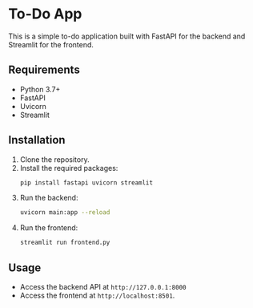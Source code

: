 # To-Do App

This is a simple to-do application built with FastAPI for the backend and Streamlit for the frontend.

## Requirements
- Python 3.7+
- FastAPI
- Uvicorn
- Streamlit

## Installation
1. Clone the repository.
2. Install the required packages:
   ```bash
   pip install fastapi uvicorn streamlit
   ```
3. Run the backend:
   ```bash
   uvicorn main:app --reload
   ```
4. Run the frontend:
   ```bash
   streamlit run frontend.py
   ```

## Usage
- Access the backend API at `http://127.0.0.1:8000`
- Access the frontend at `http://localhost:8501`.
